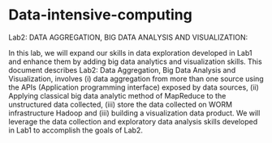 # Data-intensive-computing


Lab2: DATA AGGREGATION, BIG DATA ANALYSIS AND VISUALIZATION:

In this lab, we will expand our skills in data exploration developed in Lab1 and enhance them by adding
big data analytics and visualization skills. This document describes Lab2: Data Aggregation, Big Data
Analysis and Visualization, involves (i) data aggregation from more than one source using the APIs
(Application programming interface) exposed by data sources, (ii) Applying classical big data analytic
method of MapReduce to the unstructured data collected, (iii) store the data collected on WORM
infrastructure Hadoop and (iii) building a visualization data product.
We will leverage the data collection and exploratory data analysis skills developed in Lab1 to accomplish
the goals of Lab2.
